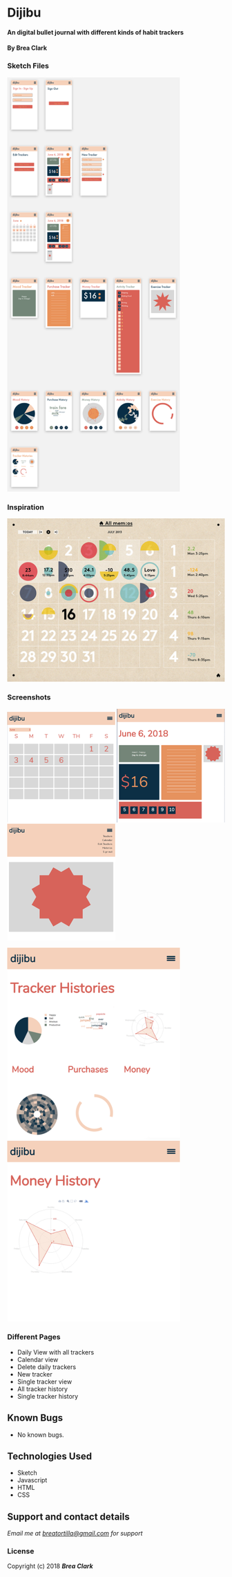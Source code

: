 # Dijibu

#### An digital bullet journal with different kinds of habit trackers

#### By **Brea Clark**

### Sketch Files

<img width="400" src="https://raw.githubusercontent.com/breaclark/dijibu/master/Screen%20Shot%202018-06-13%20at%202.21.04%20PM.png">

### Inspiration

<img src="https://raw.githubusercontent.com/breaclark/dijibu/master/memo_2.jpg">

### Screenshots

<p>
<img src="https://raw.githubusercontent.com/breaclark/dijibu/master/Screen%20Shot%202018-06-21%20at%208.24.51%20AM.png" width="250">
<img src="https://raw.githubusercontent.com/breaclark/dijibu/master/Screen%20Shot%202018-06-21%20at%208.24.17%20AM.png" width="250">
<img src="https://raw.githubusercontent.com/breaclark/dijibu/master/Screen%20Shot%202018-06-21%20at%208.24.03%20AM.png" width="250">
</p>

<p>
<img src="https://raw.githubusercontent.com/breaclark/dijibu/master/Screen%20Shot%202018-06-21%20at%208.24.32%20AM.png" width="400">
<img src="https://raw.githubusercontent.com/breaclark/dijibu/master/Screen%20Shot%202018-06-21%20at%208.24.41%20AM.png" width="400">
</p>

### Different Pages

* Daily View with all trackers
* Calendar view
* Delete daily trackers
* New tracker
* Single tracker view
* All tracker history
* Single tracker history


## Known Bugs
* No known bugs.

## Technologies Used

* Sketch
* Javascript
* HTML
* CSS

## Support and contact details

_Email me at breatortilla@gmail.com for support_

### License

Copyright (c) 2018 **_Brea Clark_**
